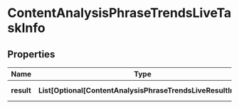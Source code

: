# ContentAnalysisPhraseTrendsLiveTaskInfo


## Properties

| Name | Type | Description | Notes |
|------------ | ------------- | ------------- | -------------|
**result** | **List[Optional[ContentAnalysisPhraseTrendsLiveResultInfo]]** | array of results |[optional]|